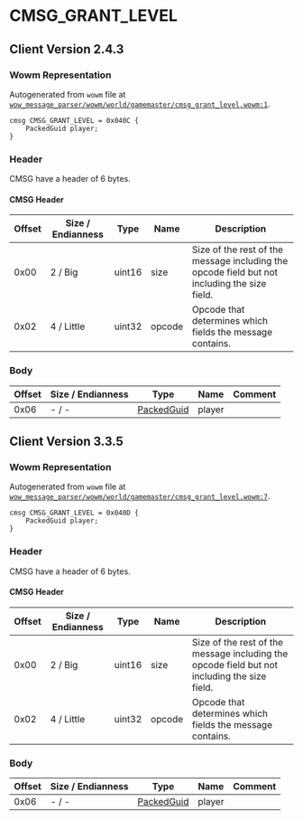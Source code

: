 # CMSG_GRANT_LEVEL

## Client Version 2.4.3

### Wowm Representation

Autogenerated from `wowm` file at [`wow_message_parser/wowm/world/gamemaster/cmsg_grant_level.wowm:1`](https://github.com/gtker/wow_messages/tree/main/wow_message_parser/wowm/world/gamemaster/cmsg_grant_level.wowm#L1).
```rust,ignore
cmsg CMSG_GRANT_LEVEL = 0x040C {
    PackedGuid player;
}
```
### Header

CMSG have a header of 6 bytes.

#### CMSG Header

| Offset | Size / Endianness | Type   | Name   | Description |
| ------ | ----------------- | ------ | ------ | ----------- |
| 0x00   | 2 / Big           | uint16 | size   | Size of the rest of the message including the opcode field but not including the size field.|
| 0x02   | 4 / Little        | uint32 | opcode | Opcode that determines which fields the message contains.|

### Body

| Offset | Size / Endianness | Type | Name | Comment |
| ------ | ----------------- | ---- | ---- | ------- |
| 0x06 | - / - | [PackedGuid](../types/packed-guid.md) | player |  |

## Client Version 3.3.5

### Wowm Representation

Autogenerated from `wowm` file at [`wow_message_parser/wowm/world/gamemaster/cmsg_grant_level.wowm:7`](https://github.com/gtker/wow_messages/tree/main/wow_message_parser/wowm/world/gamemaster/cmsg_grant_level.wowm#L7).
```rust,ignore
cmsg CMSG_GRANT_LEVEL = 0x040D {
    PackedGuid player;
}
```
### Header

CMSG have a header of 6 bytes.

#### CMSG Header

| Offset | Size / Endianness | Type   | Name   | Description |
| ------ | ----------------- | ------ | ------ | ----------- |
| 0x00   | 2 / Big           | uint16 | size   | Size of the rest of the message including the opcode field but not including the size field.|
| 0x02   | 4 / Little        | uint32 | opcode | Opcode that determines which fields the message contains.|

### Body

| Offset | Size / Endianness | Type | Name | Comment |
| ------ | ----------------- | ---- | ---- | ------- |
| 0x06 | - / - | [PackedGuid](../types/packed-guid.md) | player |  |

